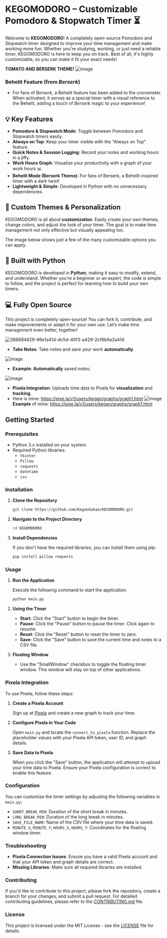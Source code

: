 # KEGOMODORO – Customizable Pomodoro & Stopwatch Timer ⏳

Welcome to **KEGOMODORO**! A completely open-source Pomodoro and Stopwatch timer designed to improve your time management and make working more fun. Whether you're studying, working, or just need a reliable timer, KEGOMODORO is here to keep you on track. Best of all, it's highly customizable, so you can make it fit your exact needs!

**TOMATO AND BERSERK THEME!**
![image](https://github.com/user-attachments/assets/ee38a43d-438e-4d9c-8320-29097d6b5b5f)




### **Behelit Feature (from *Berserk*)**
- For fans of *Berserk*, a Behelit feature has been added to the cronometer. When activated, it serves as a special timer with a visual reference to the Behelit, adding a touch of *Berserk* magic to your experience!

## 💡 Key Features

- **Pomodoro & Stopwatch Mode**: Toggle between Pomodoro and Stopwatch timers easily.
- **Always on Top**: Keep your timer visible with the "Always on Top" feature.
- **Quick Notes & Session Logging**: Record your notes and working hours in a jiffy.
- **Work Hours Graph**: Visualize your productivity with a graph of your work hours 📊.
- **Behelit Mode (Berserk Theme)**: For fans of Berserk, a Behelit-inspired timer with a dark twist!
- **Lightweight & Simple**: Developed in Python with no unnecessary dependencies.

## 🎨 Custom Themes & Personalization

KEGOMODORO is all about **customization**. Easily create your own themes, change colors, and adjust the look of your timer. The goal is to make time management not only effective but visually appealing too.

The image below shows just a few of the many customizable options you can apply.

## 🐍 Built with Python

KEGOMODORO is developed in **Python**, making it easy to modify, extend, and understand. Whether you’re a beginner or an expert, the code is simple to follow, and the project is perfect for learning how to build your own timers.

## 💻 Fully Open Source

This project is completely open-source! You can fork it, contribute, and make improvements or adapt it for your own use. Let’s make time management even better, together!

![368684829-96e1a41d-dc5d-40f3-a429-2cf6b6a2a41d](https://github.com/user-attachments/assets/f0dba28e-92f4-4bfa-80c6-5e5dbfab07fa)
- **Take Notes**: Take notes and save your work **automatically**.

![image](https://github.com/user-attachments/assets/5793db64-fa98-4971-a193-4ffd78c406c2)
- **Example**: **Automatically** saved notes:

![image](https://github.com/user-attachments/assets/0b669bc0-d472-4dcd-a5e7-9979df36786a)
- **Pixela Integration**: Uploads time data to Pixela for **visualization** and **tracking**.
- Here is mine: https://pixe.la/v1/users/kegan/graphs/graph1.html
![image](https://github.com/user-attachments/assets/6eb448b2-4fb5-4b39-9b36-377fc235a731)
**Example** of mine: https://pixe.la/v1/users/kegan/graphs/graph1.html


## Getting Started

### Prerequisites

- Python 3.x installed on your system.
- Required Python libraries:
  - `tkinter`
  - `Pillow`
  - `requests`
  - `datetime`
  - `csv`

### Installation

1. **Clone the Repository**

   ```bash
   git clone https://github.com/Kagankakao/KEGOMODORO.git
   ```

2. **Navigate to the Project Directory**

   ```bash
   cd KEGOMODORO
   ```

3. **Install Dependencies**

   If you don't have the required libraries, you can install them using pip:

   ```bash
   pip install pillow requests
   ```

### Usage

1. **Run the Application**

   Execute the following command to start the application:

   ```bash
   python main.py
   ```

2. **Using the Timer**

   - **Start**: Click the "Start" button to begin the timer.
   - **Pause**: Click the "Pause" button to pause the timer. Click again to resume.
   - **Reset**: Click the "Reset" button to reset the timer to zero.
   - **Save**: Click the "Save" button to save the current time and notes to a CSV file.

3. **Floating Window**

   - Use the "SmallWindow" checkbox to toggle the floating timer window. This window will stay on top of other applications.

### Pixela Integration

To use Pixela, follow these steps:

1. **Create a Pixela Account**

   Sign up at [Pixela](https://pixe.la/) and create a new graph to track your time.

2. **Configure Pixela in Your Code**

   Open `main.py` and locate the `connect_to_pixela` function. Replace the placeholder values with your Pixela API token, user ID, and graph details.

3. **Save Data to Pixela**

   When you click the "Save" button, the application will attempt to upload your time data to Pixela. Ensure your Pixela configuration is correct to enable this feature.

### Configuration

You can customize the timer settings by adjusting the following variables in `main.py`:

- `SHORT_BREAK_MIN`: Duration of the short break in minutes.
- `LONG_BREAK_MIN`: Duration of the long break in minutes.
- `SAVE_FILE_NAME`: Name of the CSV file where your time data is saved.
- `MINUTE_X`, `MINUTE_Y`, `HOURS_X`, `HOURS_Y`: Coordinates for the floating window timer.

### Troubleshooting
    
- **Pixela Connection Issues**: Ensure you have a valid Pixela account and that your API token and graph details are correct.
- **Missing Libraries**: Make sure all required libraries are installed.

### Contributing

If you'd like to contribute to this project, please fork the repository, create a branch for your changes, and submit a pull request. For detailed contributing guidelines, please refer to the [CONTRIBUTING.md](CONTRIBUTING.md) file.

### License

This project is licensed under the MIT License - see the [LICENSE](LICENSE) file for details.
